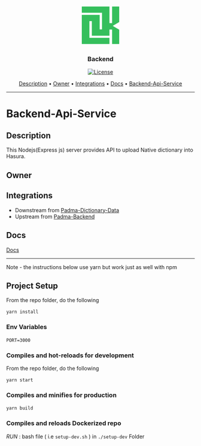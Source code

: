 <h1 align="center">
  <br>
  <a href="https://github.com/lopenling"><img src="https://raw.githubusercontent.com/lopenling/Home/main/assets/Lopenling-Logo-Icon.png" alt="Lopen Ling" width="100"></a>
  <br>
</h1>

<h3 align="center">Backend</h3>

<p align="center">
  <a href="https://mirrors.creativecommons.org/presskit/buttons/88x31/png/by-sa.png">
    <img width=150px src="https://upload.wikimedia.org/wikipedia/commons/thumb/1/12/Cc-by-nc-sa_icon.svg/1280px-Cc-by-nc-sa_icon.svg.png" alt="License">
  </a>
</p>

<p align="center">
  <a href="#description">Description</a> •
  <a href="#owner">Owner</a> •
  <a href="#integrations">Integrations</a> •
  <a href="#docs">Docs</a> •
  <a href="#hasura">Backend-Api-Service</a>
</p>
<hr>

# Backend-Api-Service

## Description

This Nodejs(Express js) server provides API to upload Native dictionary into Hasura.

## Owner


## Integrations

- Downstream from [Padma-Dictionary-Data](https://github.com/Lotus-King-Research/Padma-Dictionary-Data)
- Upstream from [Padma-Backend](https://github.com/Lotus-King-Research/Padma-Backend)


## Docs

[Docs](https://github.com/Lotus-King-Research/Padma-Frontend/tree/master/docs)


<hr>

Note - the instructions below use yarn but work just as well with npm

## Project Setup
From the repo folder, do the following

```
yarn install  
```

### Env Variables

```
PORT=3000
```

### Compiles and hot-reloads for development
From the repo folder, do the following

```
yarn start
```

### Compiles and minifies for production
```
yarn build
```
### Compiles and reloads Dockerized repo

_RUN_ : bash file ( i.e `setup-dev.sh` ) in `./setup-dev` Folder


